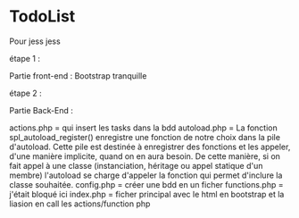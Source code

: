 # TodoList
Pour jess jess 

étape 1 :

Partie front-end : Bootstrap tranquille 

étape 2 : 

Partie Back-End : 

actions.php = qui insert les tasks dans la bdd 
autoload.php = La fonction spl_autoload_register() enregistre une fonction de notre choix dans la pile d'autoload. Cette pile est destinée à enregistrer des fonctions et les appeler, d'une manière implicite, quand on en aura besoin. De cette manière, si on fait appel à une classe (instanciation, héritage ou appel statique d'un membre) l'autoload se charge d'appeler la fonction qui permet d'inclure la classe souhaitée.
config.php = créer une bdd en un ficher
functions.php = j'était bloqué ici 
index.php = ficher principal avec le html en bootstrap et la liasion en call les actions/function php 
